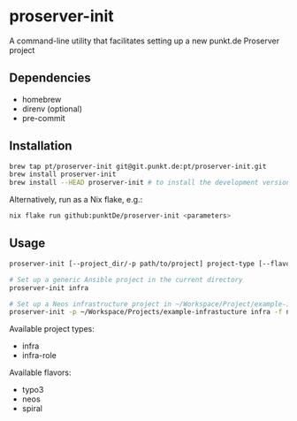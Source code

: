 # proserver-init

A command-line utility that facilitates setting up a new punkt.de Proserver project

## Dependencies

- homebrew
- direnv (optional)
- pre-commit

## Installation

```bash
brew tap pt/proserver-init git@git.punkt.de:pt/proserver-init.git
brew install proserver-init
brew install --HEAD proserver-init # to install the development version
```

Alternatively, run as a Nix flake, e.g.:

```bash
nix flake run github:punktDe/proserver-init <parameters>
```

## Usage

```bash
proserver-init [--project_dir/-p path/to/project] project-type [--flavor/-f flavor]

# Set up a generic Ansible project in the current directory
proserver-init infra

# Set up a Neos infrastructure project in ~/Workspace/Project/example-infrastructure
proserver-init -p ~/Workspace/Projects/example-infrastucture infra -f neos
```

Available project types:

- infra
- infra-role

Available flavors:

- typo3
- neos
- spiral
